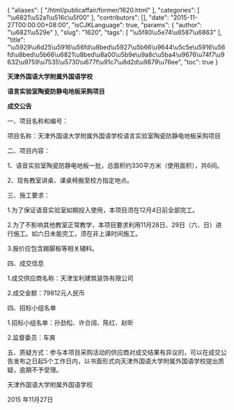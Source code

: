 {
    "aliases": [
        "/html/publicaffair/former/1620.html"
    ],
    "categories": [
        "\u6821\u52a1\u516c\u5f00"
    ],
    "contributors": [],
    "date": "2015-11-27T00:00:00+08:00",
    "isCJKLanguage": true,
    "params": {
        "author": "\u6821\u529e"
    },
    "slug": "1620",
    "tags": [
        "\u5f80\u5e74\u6587\u6863"
    ],
    "title": "\u5929\u6d25\u5916\u56fd\u8bed\u5927\u5b66\u9644\u5c5e\u5916\u56fd\u8bed\u5b66\u6821\u8bed\u8a00\u5b9e\u9a8c\u5ba4\u9676\u74f7\u9632\u9759\u7535\u5730\u677f\u91c7\u8d2d\u9879\u76ee",
    "toc": true
}

**天津外国语大学附属外国语学校**




**语言实验室陶瓷防静电地板采购项目**




**成交公告**









一、项目名称和编号：




项目名称：天津外国语大学附属外国语学校语言实验室陶瓷防静电地板采购项目




二、项目内容：




1、语音实验室陶瓷防静电地板一批，总面积约330平方米（使用面积），共6间。




2、现有教室讲桌、课桌椅搬至校方指定地点。




三、施工要求：




1.为了保证语音实验室如期投入使用，本项目须在12月4日前全部完工。




2.为了不影响其他教室正常教学，本项目要求利用11月28日、29日（六、日）进行施工。如六日未能完工，须在非上课时间施工。




3.报价应包含踢脚板等相关辅料。




四、成交信息




1.成交供应商名称：天津宝利建筑装饰有限公司




2.成交金额：79812元人民币




四、招标小组名单




1.招标小组名单：孙劲松、许合阔、陈红、赵昕




2.监督委员：车爽




五、质疑方式：参与本项目采购活动的供应商对成交结果有异议的，可以在成交公告发布之日起5个工作日内，以书面形式向天津外国语大学附属外国语学校提出质疑，逾期不予受理。




天津外国语大学附属外国语学校




2015 年11月27日







